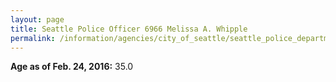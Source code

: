 ```yaml
---
layout: page
title: Seattle Police Officer 6966 Melissa A. Whipple
permalink: /information/agencies/city_of_seattle/seattle_police_department/copbook/6966/
---
```


**Age as of Feb. 24, 2016:** 35.0
